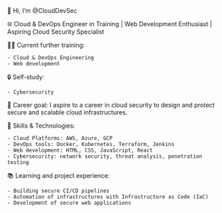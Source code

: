 👋 Hi, I’m @CloudDevSec 

🌐 Cloud & DevOps Engineer in Training | Web Development Enthusiast | Aspiring Cloud Security Specialist

👨‍🎓 Current further training:

	- Cloud & DevOps Engineering
	- Web development

🔒 Self-study:

	- Cybersecurity

💼 Career goal:
I aspire to a career in cloud security to design and protect secure and scalable cloud infrastructures.

🚀 Skills & Technologies:

	- Cloud Platforms: AWS, Azure, GCP
	- DevOps tools: Docker, Kubernetes, Terraform, Jenkins
	- Web development: HTML, CSS, JavaScript, React
	- Cybersecurity: network security, threat analysis, penetration testing

📚 Learning and project experience:

	- Building secure CI/CD pipelines
	- Automation of infrastructures with Infrastructure as Code (IaC)
	- Development of secure web applications

  

